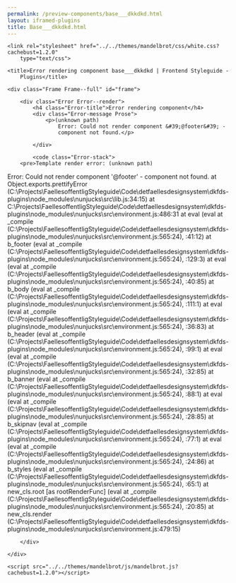 ```yaml
--- 
permalink: /preview-components/base___dkkdkd.html
layout: iframed-plugins 
title: Base___dkkdkd.html
---
```

<!DOCTYPE html>
<html lang="en-US" dir="ltr" class="no-js">

<head>
    <meta charset="UTF-8">
    <meta name="viewport" content="width=device-width, initial-scale=1">
    <script>
        window.frctl = {
        env: 'static'
    };
    </script>
    <script>var cl = document.querySelector('html').classList; cl.remove('no-js'); cl.add('has-js');</script>
    <link rel="shortcut icon" href="../../themes/mandelbrot/favicon.ico"
        type="image/ico">

    <link rel="stylesheet" href="../../themes/mandelbrot/css/white.css?cachebust=1.2.0"
        type="text/css">

    <title>Error rendering component base___dkkdkd | Frontend Styleguide -
        Plugins</title>

</head>

<body>

    <div class="Frame Frame--full" id="frame">

        <div class="Error Error--render">
            <h4 class="Error-title">Error rendering component</h4>
            <div class="Error-message Prose">
                <p>(unknown path)
                    Error: Could not render component &#39;@footer&#39; -
                    component not found.</p>

            </div>

            <code class="Error-stack">
        <pre>Template render error: (unknown path)
  Error: Could not render component '@footer' - component not found.
    at Object.exports.prettifyError (C:\Projects\FaellesoffentligStyleguide\Code\detfaellesdesignsystem\dkfds-plugins\node_modules\nunjucks\src\lib.js:34:15)
    at C:\Projects\FaellesoffentligStyleguide\Code\detfaellesdesignsystem\dkfds-plugins\node_modules\nunjucks\src\environment.js:486:31
    at eval (eval at _compile (C:\Projects\FaellesoffentligStyleguide\Code\detfaellesdesignsystem\dkfds-plugins\node_modules\nunjucks\src\environment.js:565:24), <anonymous>:41:12)
    at b_footer (eval at _compile (C:\Projects\FaellesoffentligStyleguide\Code\detfaellesdesignsystem\dkfds-plugins\node_modules\nunjucks\src\environment.js:565:24), <anonymous>:129:3)
    at eval (eval at _compile (C:\Projects\FaellesoffentligStyleguide\Code\detfaellesdesignsystem\dkfds-plugins\node_modules\nunjucks\src\environment.js:565:24), <anonymous>:40:85)
    at b_body (eval at _compile (C:\Projects\FaellesoffentligStyleguide\Code\detfaellesdesignsystem\dkfds-plugins\node_modules\nunjucks\src\environment.js:565:24), <anonymous>:111:1)
    at eval (eval at _compile (C:\Projects\FaellesoffentligStyleguide\Code\detfaellesdesignsystem\dkfds-plugins\node_modules\nunjucks\src\environment.js:565:24), <anonymous>:36:83)
    at b_header (eval at _compile (C:\Projects\FaellesoffentligStyleguide\Code\detfaellesdesignsystem\dkfds-plugins\node_modules\nunjucks\src\environment.js:565:24), <anonymous>:99:1)
    at eval (eval at _compile (C:\Projects\FaellesoffentligStyleguide\Code\detfaellesdesignsystem\dkfds-plugins\node_modules\nunjucks\src\environment.js:565:24), <anonymous>:32:85)
    at b_banner (eval at _compile (C:\Projects\FaellesoffentligStyleguide\Code\detfaellesdesignsystem\dkfds-plugins\node_modules\nunjucks\src\environment.js:565:24), <anonymous>:88:1)
    at eval (eval at _compile (C:\Projects\FaellesoffentligStyleguide\Code\detfaellesdesignsystem\dkfds-plugins\node_modules\nunjucks\src\environment.js:565:24), <anonymous>:28:85)
    at b_skipnav (eval at _compile (C:\Projects\FaellesoffentligStyleguide\Code\detfaellesdesignsystem\dkfds-plugins\node_modules\nunjucks\src\environment.js:565:24), <anonymous>:77:1)
    at eval (eval at _compile (C:\Projects\FaellesoffentligStyleguide\Code\detfaellesdesignsystem\dkfds-plugins\node_modules\nunjucks\src\environment.js:565:24), <anonymous>:24:86)
    at b_styles (eval at _compile (C:\Projects\FaellesoffentligStyleguide\Code\detfaellesdesignsystem\dkfds-plugins\node_modules\nunjucks\src\environment.js:565:24), <anonymous>:65:1)
    at new_cls.root [as rootRenderFunc] (eval at _compile (C:\Projects\FaellesoffentligStyleguide\Code\detfaellesdesignsystem\dkfds-plugins\node_modules\nunjucks\src\environment.js:565:24), <anonymous>:20:85)
    at new_cls.render (C:\Projects\FaellesoffentligStyleguide\Code\detfaellesdesignsystem\dkfds-plugins\node_modules\nunjucks\src\environment.js:479:15)</pre>
    </code>

        </div>

    </div>

    <script src="../../themes/mandelbrot/js/mandelbrot.js?cachebust=1.2.0"></script>

</body>

</html>